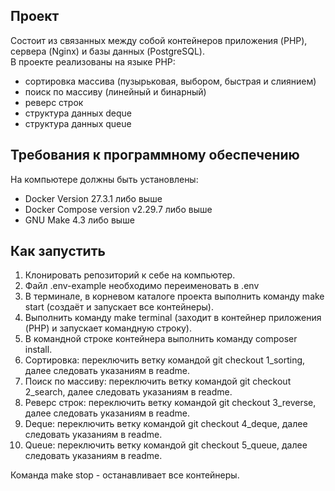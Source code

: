 ## Проект
Состоит из связанных между собой контейнеров приложения (PHP), сервера (Nginx) и базы данных (PostgreSQL).\
В проекте реализованы на языке PHP:
- сортировка массива (пузырьковая, выбором, быстрая и слиянием)
- поиск по массиву (линейный и бинарный)
- реверс строк
- структура данных deque
- структура данных queue

## Требования к программному обеспечению
На компьютере должны быть установлены:
- Docker Version 27.3.1 либо выше
- Docker Compose version v2.29.7 либо выше
- GNU Make 4.3 либо выше  

## Как запустить
1) Клонировать репозиторий к себе на компьютер.
2) Файл .env-example необходимо переименовать в .env
3) В терминале, в корневом каталоге проекта выполнить команду make start (создаёт и запускает все контейнеры).
4) Выполнить команду make terminal (заходит в контейнер приложения (PHP) и запускает командную строку).
5) В командной строке контейнера выполнить команду composer install.
6) Сортировка: переключить ветку командой git checkout 1_sorting, далее следовать указаниям в readme.
7) Поиск по массиву: переключить ветку командой git checkout 2_search, далее следовать указаниям в readme.
8) Реверс строк: переключить ветку командой git checkout 3_reverse, далее следовать указаниям в readme.
9) Deque: переключить ветку командой git checkout 4_deque, далее следовать указаниям в readme.
10) Queue: переключить ветку командой git checkout 5_queue, далее следовать указаниям в readme.

Команда make stop - останавливает все контейнеры.
